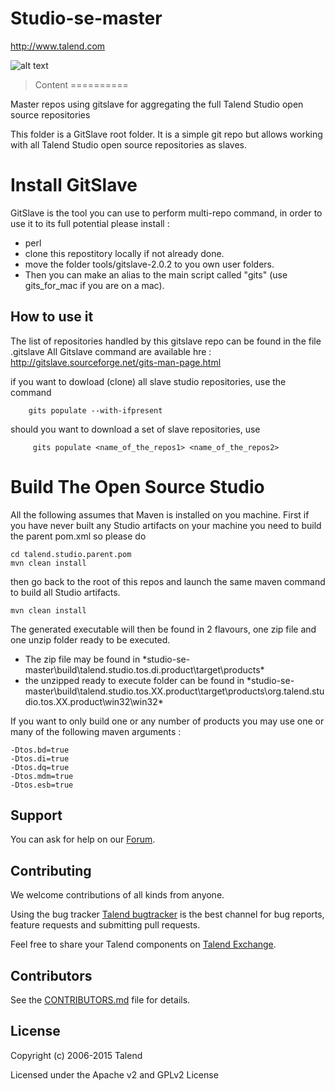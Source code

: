 # Studio-se-master
http://www.talend.com

![alt text](http://www.talend.com/sites/all/themes/talend_responsive/images/logo.png "Talend")

> Content
==========

Master repos using gitslave for aggregating the full Talend Studio open source repositories

This folder is a GitSlave root folder.
It is a simple git repo but allows working with all Talend Studio open source repositories as slaves.

Install GitSlave
================
GitSlave is the tool you can use to perform multi-repo command, in order to use it to its full potential please
install : 
* perl 
* clone this repostitory locally if not already done.
* move the folder tools/gitslave-2.0.2 to you own user folders.
* Then you can make an alias to the main script called "gits" (use gits_for_mac if you are on a mac).

How to use it
-------------
The list of repositories handled by this gitslave repo can be found in the file .gitslave
All Gitslave command are available hre : http://gitslave.sourceforge.net/gits-man-page.html

if you want to dowload (clone) all slave studio repositories, use the command
        
        gits populate --with-ifpresent

should you want to download a set of slave repositories, use

         gits populate <name_of_the_repos1> <name_of_the_repos2>


Build The Open Source Studio
================
All the following assumes that Maven is installed on you machine.
First if you have never built any Studio artifacts on your machine you need to build the parent pom.xml
so please do

```
cd talend.studio.parent.pom
mvn clean install
```

then go back to the root of this repos and launch the same maven command to build all Studio artifacts.

```
mvn clean install
```

The generated executable will then be found in 2 flavours, one zip file and one unzip folder ready to be executed.
* The zip file may be found in *studio-se-master\build\talend.studio.tos.di.product\target\products\*
* the unzipped ready to execute folder can be found in *studio-se-master\build\talend.studio.tos.XX.product\target\products\org.talend.studio.tos.XX.product\win32\win32\*


If you want to only build one or any number of products you may use one or many of the following maven arguments :
```
-Dtos.bd=true
-Dtos.di=true
-Dtos.dq=true
-Dtos.mdm=true 
-Dtos.esb=true
```

## Support 

You can ask for help on our [Forum](http://www.talend.com/services/global-technical-support).


## Contributing

We welcome contributions of all kinds from anyone.

Using the bug tracker [Talend bugtracker](http://jira.talendforge.org/) is the best channel for bug reports, feature requests and submitting pull requests.

Feel free to share your Talend components on [Talend Exchange](http://www.talendforge.org/exchange).

## Contributors

See the [CONTRIBUTORS.md](./CONTRIBUTORS.md) file for details.

## License

Copyright (c) 2006-2015 Talend

Licensed under the Apache v2 and GPLv2 License
